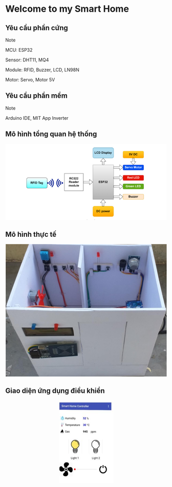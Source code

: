 # <h1> Welcome to my Smart Home </h1>

## Yêu cầu phần cứng
> [!NOTE]
> MCU: ESP32
> 
> Sensor: DHT11, MQ4
> 
> Module: RFID, Buzzer, LCD, LN98N
> 
> Motor: Servo, Motor 5V

## Yêu cầu phần mềm
> [!NOTE]
> Arduino IDE, MIT App Inverter

## Mô hình tổng quan hệ thống
<img src="./Smart-Home/image/sdk.png" alt="Alt text" title="Optional title">

## Mô hình thực tế
<img src="./Smart-Home/image/thuc_te.png" alt="Alt text" title="Ảnh thực tế">

## Giao diện ứng dụng điều khiển
<img src="./Smart-Home/image/app.png" alt="Alt text" style = "display: block; margin-left: auto; margin-right: auto" title="Ứng dụng điều khiển">
